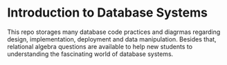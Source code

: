 # Introduction to Database Systems
This repo storages many database code practices and diagrmas regarding design, implementation, deployment and data manipulation. Besides that, relational algebra questions are available to help new students to understanding the fascinating world of database systems.
